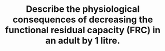 ---
title: "Describe the physiological consequences of decreasing the functional residual capacity (FRC) in an adult by 1 litre."
entityType: SAQ
exam: PEX
college: CICM
year: 2017
sitting: A
question: 08
passRate: 70
EC_extraCredit:
- "High scoring answers began with a definition and normal values, followed by a detailed list of the consequences of decreasing the FRC."
EC_errorsCommon:
- "Some candidates included descriptions of the normal function of FRC, conditions that decrease FRC and ways of improving reduced FRC. These were not required and did not attract marks. Diagrams require correctly labelled axes, values & units."
---